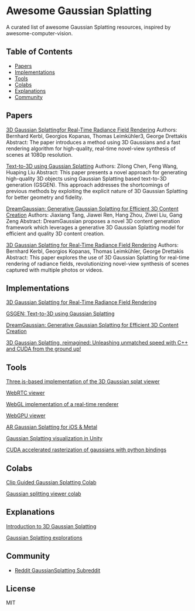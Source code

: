 # Awesome Gaussian Splatting 

A curated list of awesome Gaussian Splatting resources, inspired by awesome-computer-vision.

## Table of Contents

- [Papers](#papers)
- [Implementations](#implementations)
- [Tools](#tools)
- [Colabs](#colabs)
- [Explanations](#explanations)
- [Community](#community)

## Papers
[3D Gaussian Splattingfor Real-Time Radiance Field Rendering](https://repo-sam.inria.fr/fungraph/3d-gaussian-splatting/)
Authors: Bernhard Kerbl, Georgios Kopanas, Thomas Leimkühler3, George Drettakis
Abstract: The paper introduces a method using 3D Gaussians and a fast rendering algorithm for high-quality, real-time novel-view synthesis of scenes at 1080p resolution.

[Text-to-3D using Gaussian Splatting](https://arxiv.org/abs/2309.16585)
Authors: Zilong Chen, Feng Wang, Huaping Liu
Abstract: This paper presents a novel approach for generating high-quality 3D objects using Gaussian Splatting based text-to-3D generation (GSGEN). This approach addresses the shortcomings of previous methods by exploiting the explicit nature of 3D Gaussian Splatting for better geometry and fidelity.

[DreamGaussian: Generative Gaussian Splatting for Efficient 3D Content Creation](https://dreamgaussian.github.io/)
Authors: Jiaxiang Tang, Jiawei Ren, Hang Zhou, Ziwei Liu, Gang Zeng
Abstract: DreamGaussian proposes a novel 3D content generation framework which leverages a generative 3D Gaussian Splatting model for efficient and quality 3D content creation.


[3D Gaussian Splatting for Real-Time Radiance Field Rendering](https://arxiv.org/abs/2308.04079)
Authors: Bernhard Kerbl, Georgios Kopanas, Thomas Leimkühler, George Drettakis
Abstract: This paper explores the use of 3D Gaussian Splatting for real-time rendering of radiance fields, revolutionizing novel-view synthesis of scenes captured with multiple photos or videos.

## Implementations
[3D Gaussian Splatting for Real-Time Radiance Field Rendering](https://github.com/graphdeco-inria/gaussian-splatting)

[GSGEN: Text-to-3D using Gaussian Splatting](https://github.com/gsgen3d/gsgen)

[DreamGaussian: Generative Gaussian Splatting for Efficient 3D Content Creation](https://github.com/dreamgaussian/dreamgaussian)

[3D Gaussian Splatting, reimagined: Unleashing unmatched speed with C++ and CUDA from the ground up!](https://github.com/MrNeRF/gaussian-splatting-cuda)



## Tools
[Three.js-based implementation of the 3D Gaussian splat viewer](https://github.com/mkkellogg/GaussianSplats3D)

[WebRTC viewer](https://github.com/dylanebert/gaussian-viewer)

[WebGL implementation of a real-time renderer](https://huggingface.co/spaces/cakewalk/splat)

[WebGPU viewer](https://github.com/cvlab-epfl/gaussian-splatting-web)

[AR Gaussian Splatting for iOS & Metal](https://github.com/laanlabs/metal-splats)

[Gaussian Splatting visualization in Unity](https://github.com/aras-p/UnityGaussianSplatting)

[CUDA accelerated rasterization of gaussians with python bindings](https://github.com/nerfstudio-project/gsplat)

## Colabs 
[Clip Guided Gaussian Splatting Colab](https://colab.research.google.com/drive/1YniEH63VfZPuRGTddviUvNH48cDaLqtg)

[Gaussian splitting viewer colab](https://colab.research.google.com/github/camenduru/gaussian-splatting-colab/blob/main/gaussian_splatting_viewer_colab.ipynb)

## Explanations
[Introduction to 3D Gaussian Splatting](https://huggingface.co/blog/gaussian-splatting)

[Gaussian Splatting explorations](https://www.youtube.com/watch?v=jV1g5OY0L5s&ab_channel=DataScienceCastnet)


## Community
- [Reddit GaussianSplatting Subreddit](https://www.reddit.com/r/GaussianSplatting)

## License 
MIT
